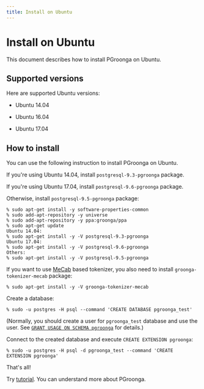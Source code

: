 ```yaml
---
title: Install on Ubuntu
---
```


# Install on Ubuntu

This document describes how to install PGroonga on Ubuntu.

## Supported versions

Here are supported Ubuntu versions:

  * Ubuntu 14.04

  * Ubuntu 16.04

  * Ubuntu 17.04

## How to install

You can use the following instruction to install PGroonga on Ubuntu.

If you're using Ubuntu 14.04, install `postgresql-9.3-pgroonga` package.

If you're using Ubuntu 17.04, install `postgresql-9.6-pgroonga` package.

Otherwise, install `postgresql-9.5-pgroonga` package:

```text
% sudo apt-get install -y software-properties-common
% sudo add-apt-repository -y universe
% sudo add-apt-repository -y ppa:groonga/ppa
% sudo apt-get update
Ubuntu 14.04:
% sudo apt-get install -y -V postgresql-9.3-pgroonga
Ubuntu 17.04:
% sudo apt-get install -y -V postgresql-9.6-pgroonga
Others:
% sudo apt-get install -y -V postgresql-9.5-pgroonga
```

If you want to use [MeCab](http://taku910.github.io/mecab/) based tokenizer, you also need to install `groonga-tokenizer-mecab` package:

```text
% sudo apt-get install -y -V groonga-tokenizer-mecab
```

Create a database:

```text
% sudo -u postgres -H psql --command 'CREATE DATABASE pgroonga_test'
```

(Normally, you should create a user for `pgroonga_test` database and use the user. See [`GRANT USAGE ON SCHEMA pgroonga`](../reference/grant-usage-on-schema-pgroonga.html) for details.)

Connect to the created database and execute `CREATE EXTENSION pgroonga`:

```text
% sudo -u postgres -H psql -d pgroonga_test --command 'CREATE EXTENSION pgroonga'
```

That's all!

Try [tutorial](../tutorial/). You can understand more about PGroonga.
